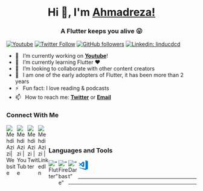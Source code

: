 <h1 align="center"> Hi 👋, I'm <a href="https://www.instagram.com/amdrezaa">Ahmadreza!</a></h1>
<h3 align="center">A Flutter keeps you alive 😜</h3>

[![Youtube](https://img.shields.io/static/v1?label=linducdcd&message=Subscribe&logo=YouTube&color=FF0000&style=for-the-badge)][youtube]
[![Twitter Follow](https://img.shields.io/twitter/follow/linducdcd?color=1DA1F2&label=Followers&logo=twitter&style=for-the-badge)][twitter]
[![GitHub followers](https://img.shields.io/github/followers/linducdcd?logo=GitHub&style=for-the-badge)][github]
[![Linkedin: linducdcd](https://img.shields.io/badge/-CONNECT-blue?style=for-the-badge&logo=Linkedin&link=https://www.linkedin.com/in/linducdcd/)][linkedin]

- 🔭 &ensp;I’m currently working on [**Youtube**][youtube]!
- 🌱 &ensp;I’m currently learning Flutter ❤️
- 👯 &ensp;I’m looking to collaborate with other content creators
- 🗿 &ensp;I am one of the early adopters of Flutter, it has been more than 2 years
- ⚡ &ensp;Fun fact: I love reading & podcasts
- 📫 &ensp;How to reach me: [**Twitter**][twitter] or [**Email**][email]

### Connect With Me

[<img align="left" alt="Mehdi Azizi| Website" width="28px" src="https://firebasestorage.googleapis.com/v0/b/web-johannesmilke.appspot.com/o/other%2Fsocial%2Fwebsite.png?alt=media" />][website]
[<img align="left" alt="Mehdi Azizi | YouTube" width="28px" src="https://firebasestorage.googleapis.com/v0/b/web-johannesmilke.appspot.com/o/other%2Fsocial%2Fyoutube.png?alt=media" />][youtube]
[<img align="left" alt="Mehdi Azizi | Twitter" width="28px" src="https://firebasestorage.googleapis.com/v0/b/web-johannesmilke.appspot.com/o/other%2Fsocial%2Ftwitter.png?alt=media" />][twitter]
[<img align="left" alt="Mehdi Azizi | LinkedIn" width="28px" src="https://firebasestorage.googleapis.com/v0/b/web-johannesmilke.appspot.com/o/other%2Fsocial%2Flinkedin.png?alt=media" />][linkedin]

<!--[<img align="left" alt="Mehdi Azizi | Instagram" width="28px" src="https://firebasestorage.googleapis.com/v0/b/web-johannesmilke.appspot.com/o/other%2Fsocial%2Finstagram.png?alt=media" />][instagram]
[<img align="left" alt="Mehdi Azizi | Facebook" width="28px" src="https://firebasestorage.googleapis.com/v0/b/web-johannesmilke.appspot.com/o/other%2Fsocial%2Ffacebook.png?alt=media" />][facebook]
[<img align="left" alt="Mehdi Azizi | Medium" width="28px" src="https://firebasestorage.googleapis.com/v0/b/web-johannesmilke.appspot.com/o/other%2Fsocial%2Fmedium.png?alt=media" />][medium] -->


<br />
<br />

### Languages and Tools
[<img align="left" alt=“Flutter” width="26px" src="https://www.vectorlogo.zone/logos/flutterio/flutterio-icon.svg" />][youtube]
[<img align="left" alt=“Firebase” width="26px" src="https://www.vectorlogo.zone/logos/firebase/firebase-icon.svg" />][youtube]
[<img align="left" alt=“Dart” width="26px" src="https://www.vectorlogo.zone/logos/dartlang/dartlang-icon.svg" />][youtube]
[<img align="left" alt=“Github” width="26px" src="https://raw.githubusercontent.com/github/explore/80688e429a7d4ef2fca1e82350fe8e3517d3494d/topics/visual-studio-code/visual-studio-code.png" />][youtube]



<br />
<br />

---


---



[website]: https://it-courses.co.ua
[twitter]: https://twitter.com/intent/follow?original_referer=https%3A%2F%2Fgithub.com%2Flinducdcd&screen_name=linducdcd
[youtube]: https://www.youtube.com/channel/UCXacl-7wsi6yC7txKgrw5ng?sub_confirmation=1
[linkedin]: https://linkedin.com/in/linducdcd
[github]: https://github.com/lind-ucdcd
[instagram]: https://www.instagram.com/linducdcd
[facebook]: https://www.facebook.com/linducdcd
[medium]: https://medium.com/@linducdcd
[email]: mailto:info@it-courses.co.ua
